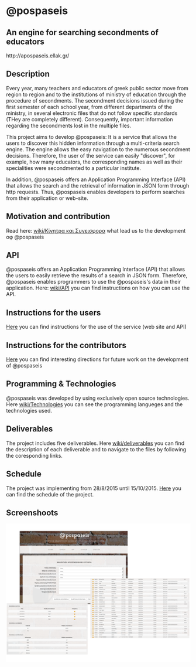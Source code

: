 # @pospaseis

<h2>An engine for searching secondments of educators</h2>

<p>http://apospaseis.ellak.gr/</p>

<h2>Description</h2>

Every year, many teachers and educators of greek public sector move from region to region and to the institutions of ministry of education through the procedure of secondments. The secondment decisions  issued during the first semester of each school year, from different departments of the ministry, in several electronic files that do not follow specific standards (THey are completely different). Consequently, important information regarding the secondments lost in the multiple files.

This project aims to develop @pospaseis: It is a service that allows the users to discover this hidden information through a multi-criteria search engine. The engine allows the easy navigation to the numerous secondment decisions. Therefore, the user of the service can easily "discover", for example, how many educators, the corresponding names as well as their specialities were secondmented to a particular institute. 

In addition, @pospaseis offers an Application Programming Interface (API) that allows the search and the retrieval of information in JSON form through http requests. Thus, @pospaseis enables developers to perform searches from their application or web-site.


<h2>Motivation and contribution</h2>

Read here: <a href="https://github.com/ellak-monades-aristeias/apospaseis/wiki/%CE%9A%CE%AF%CE%BD%CE%B7%CF%84%CF%81%CE%B1-%CE%BA%CE%B1%CE%B9-%CE%A3%CF%85%CE%BD%CE%B5%CE%B9%CF%83%CF%86%CE%BF%CF%81%CE%AC-%CF%84%CE%BF%CF%85-%CE%AD%CF%81%CE%B3%CE%BF%CF%85">wiki/Κίνητρα και Συνεισφορα</a> what lead us to the development οφ @pospaseis

<h2>API</h2>

@pospaseis offers an Application Programming Interface (API) 
that allows the users to easily retrieve the results of a search in JSON form. Therefore, @pospaseis enables programmers to use the @pospaseis's data in their application. Here: 
 <a href="https://github.com/ellak-monades-aristeias/apospaseis/wiki/API">wiki/API</a> you can find instructions on how you can use the API.

<h2>Instructions for the users</h2>

<a href="users.md">Here</a> you can find instructions for the use of the service (web site and ΑPI)

<h2>Instructions for the contributors</h2>

<a href="contributors.md">Here</a> you can find interesting directions for future work on the development of @pospaseis 


<h2>Programming & Technologies</h2>

@pospaseis was developed by using exclusively open source technologies. Here <a href="https://github.com/ellak-monades-aristeias/apospaseis/wiki/%CE%A4%CE%B5%CF%87%CE%BD%CE%BF%CE%BB%CE%BF%CE%B3%CE%AF%CE%B5%CF%82">wiki/Technologies</a> you can see the programming langueges and the technologies used.

<h2>Deliverables</h2>

The project includes five deliverables. Here <a href="https://github.com/ellak-monades-aristeias/apospaseis/wiki/%CE%A0%CE%B1%CF%81%CE%B1%CE%B4%CE%BF%CF%84%CE%AD%CE%B1-%CE%AD%CF%81%CE%B3%CE%BF%CF%85">wiki/deliverables</a> you can find the description of each deliverable and to navigate to the files by following the coresponding links.

<h2>Schedule</h2>

The project was implementing from 28/8/2015 until 15/10/2015. <a href="https://github.com/ellak-monades-aristeias/apospaseis/wiki">Here</a> you can find the schedule of the project.


<h2>Screenshoots</h2>

<img src="/images/screenshots.png">









